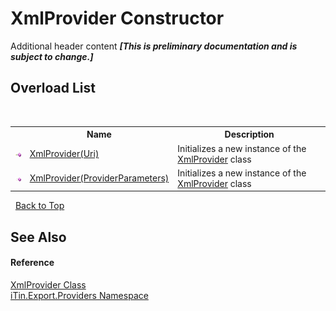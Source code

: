 # XmlProvider Constructor 
Additional header content _**\[This is preliminary documentation and is subject to change.\]**_


## Overload List
&nbsp;<table><tr><th></th><th>Name</th><th>Description</th></tr><tr><td>![Public method](media/pubmethod.gif "Public method")</td><td><a href="032501a4-242b-7992-a996-ba6e72e7b74c">XmlProvider(Uri)</a></td><td>
Initializes a new instance of the <a href="c4d23e16-e19e-dd39-10ab-7e7e5bd579e8">XmlProvider</a> class</td></tr><tr><td>![Public method](media/pubmethod.gif "Public method")</td><td><a href="fd4bda00-0aea-6c30-dfb4-d62c26e5d098">XmlProvider(ProviderParameters)</a></td><td>
Initializes a new instance of the <a href="c4d23e16-e19e-dd39-10ab-7e7e5bd579e8">XmlProvider</a> class</td></tr></table>&nbsp;
<a href="#xmlprovider-constructor">Back to Top</a>

## See Also


#### Reference
<a href="c4d23e16-e19e-dd39-10ab-7e7e5bd579e8">XmlProvider Class</a><br /><a href="88ce2d85-b580-9172-af9f-493dcf584f68">iTin.Export.Providers Namespace</a><br />
